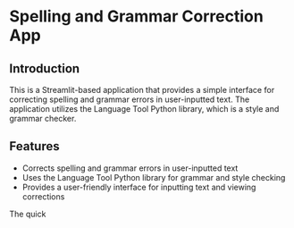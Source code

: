 Spelling and Grammar Correction App
=====================================

Introduction
------------

This is a Streamlit-based application that provides a simple interface for correcting spelling and grammar errors in user-inputted text. The application utilizes the Language Tool Python library, which is a style and grammar checker.

Features
--------

*   Corrects spelling and grammar errors in user-inputted text
*   Uses the Language Tool Python library for grammar and style checking
*   Provides a user-friendly interface for inputting text and viewing corrections

The quick